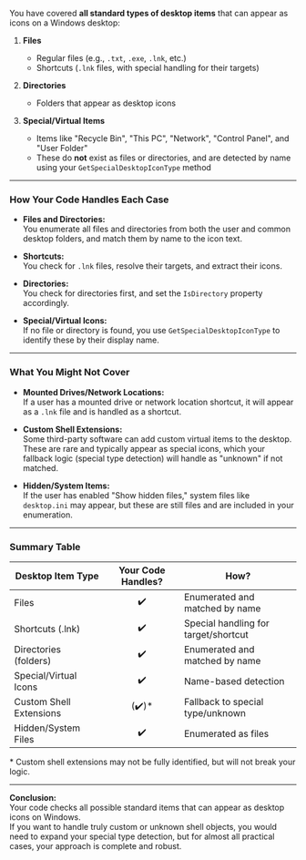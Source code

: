 ﻿You have covered **all standard types of desktop items** that can appear as icons on a Windows desktop:

1. **Files**  
   - Regular files (e.g., `.txt`, `.exe`, `.lnk`, etc.)  
   - Shortcuts (`.lnk` files, with special handling for their targets)

2. **Directories**  
   - Folders that appear as desktop icons

3. **Special/Virtual Items**  
   - Items like "Recycle Bin", "This PC", "Network", "Control Panel", and "User Folder"  
   - These do **not** exist as files or directories, and are detected by name using your `GetSpecialDesktopIconType` method

---

### How Your Code Handles Each Case

- **Files and Directories:**  
  You enumerate all files and directories from both the user and common desktop folders, and match them by name to the icon text.

- **Shortcuts:**  
  You check for `.lnk` files, resolve their targets, and extract their icons.

- **Directories:**  
  You check for directories first, and set the `IsDirectory` property accordingly.

- **Special/Virtual Icons:**  
  If no file or directory is found, you use `GetSpecialDesktopIconType` to identify these by their display name.

---

### What You Might Not Cover

- **Mounted Drives/Network Locations:**  
  If a user has a mounted drive or network location shortcut, it will appear as a `.lnk` file and is handled as a shortcut.

- **Custom Shell Extensions:**  
  Some third-party software can add custom virtual items to the desktop. These are rare and typically appear as special icons, which your fallback logic (special type detection) will handle as "unknown" if not matched.

- **Hidden/System Items:**  
  If the user has enabled "Show hidden files," system files like `desktop.ini` may appear, but these are still files and are included in your enumeration.

---

### Summary Table

| Desktop Item Type         | Your Code Handles? | How?                                 |
|--------------------------|:------------------:|--------------------------------------|
| Files                    |        ✔️         | Enumerated and matched by name       |
| Shortcuts (.lnk)         |        ✔️         | Special handling for target/shortcut |
| Directories (folders)    |        ✔️         | Enumerated and matched by name       |
| Special/Virtual Icons    |        ✔️         | Name-based detection                 |
| Custom Shell Extensions  |        (✔️)\*      | Fallback to special type/unknown     |
| Hidden/System Files      |        ✔️         | Enumerated as files                  |

\* Custom shell extensions may not be fully identified, but will not break your logic.

---

**Conclusion:**  
Your code checks all possible standard items that can appear as desktop icons on Windows.  
If you want to handle truly custom or unknown shell objects, you would need to expand your special type detection, but for almost all practical cases, your approach is complete and robust.